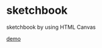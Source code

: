 sketchbook
==========

sketchbook by using HTML Canvas

[demo](http://woogenius.me/works/sketchbook/)

